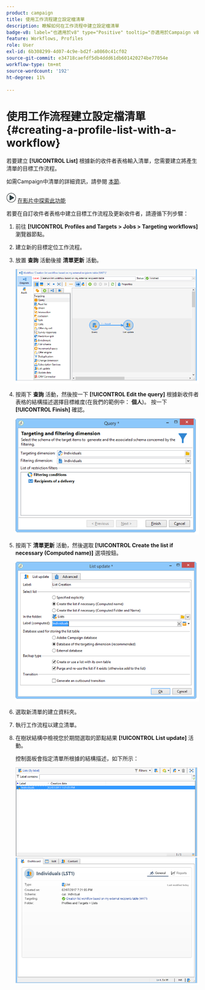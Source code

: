 ```yaml
---
product: campaign
title: 使用工作流程建立設定檔清單
description: 瞭解如何在工作流程中建立設定檔清單
badge-v8: label="也適用於v8" type="Positive" tooltip="亦適用於Campaign v8"
feature: Workflows, Profiles
role: User
exl-id: 6b308299-4d07-4c9e-bd2f-a0860c41cf02
source-git-commit: e34718caefdf5db4ddd61db601420274be77054e
workflow-type: tm+mt
source-wordcount: '192'
ht-degree: 11%

---
```


# 使用工作流程建立設定檔清單{#creating-a-profile-list-with-a-workflow}


若要建立 **[!UICONTROL List]** 根據新的收件者表格輸入清單，您需要建立將產生清單的目標工作流程。

如需Campaign中清單的詳細資訊，請參閱 [本節](../../platform/using/creating-and-managing-lists.md#about-lists-in-adobe-campaign).

![](assets/do-not-localize/how-to-video.png) [在影片中探索此功能](../../platform/using/creating-and-managing-lists.md#create-list-in-a-wf-video)

若要在自訂收件者表格中建立目標工作流程及更新收件者，請遵循下列步驟：

1. 前往 **[!UICONTROL Profiles and Targets > Jobs > Targeting workflows]** 瀏覽器節點。
1. 建立新的目標定位工作流程。
1. 放置 **查詢** 活動後接 **清單更新** 活動。

   ![](assets/mapping_create_list_workflow01.png)

1. 按兩下 **查詢** 活動，然後按一下 **[!UICONTROL Edit the query]** 根據新收件者表格的結構描述選擇目標維度(在我們的範例中： **個人**)。 按一下 **[!UICONTROL Finish]** 確認。

   ![](assets/mapping_create_list_workflow03.png)

1. 按兩下 **清單更新** 活動，然後選取 **[!UICONTROL Create the list if necessary (Computed name)]** 選項按鈕。

   ![](assets/mapping_create_list_workflow02.png)

1. 選取新清單的建立資料夾。
1. 執行工作流程以建立清單。
1. 在樹狀結構中檢視您於期間選取的節點結果 **[!UICONTROL List update]** 活動。

   控制面板會指定清單所根據的結構描述，如下所示：

   ![](assets/mapping_list_view.png)
